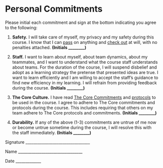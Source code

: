 # Personal Commitments

Please initial each commitment and sign at the bottom indicating you
agree to the following:

1. **Safety.** I will take care of myself, my privacy and my safety during
this course. I know that I can [pass](../protocols/pass.md) on anything and [check out](../protocols/checkout.md) at
will, with no penalties attached.
**(Initials ________)**

2. **Staff.** I want to learn about myself, about team dynamics, about
my teammates, and I want to understand what the course staff
understands about teams. For the duration of the course, I will
suspend disbelief and adopt as a learning strategy the pretense that
presented ideas are true. I want to learn efficiently and I am willing
to accept the staff’s guidance to find new efficiency in my learning.
I will refrain from providing feedback during the course.
**(Initials ________)**

3. **The Core Culture.** I have read [The Core Commitments](../corecommitments.md) and
[protocols](../README.md) to be used in the course. I agree to adhere to The Core
commitments and protocols during the course. This includes
requiring that others on my team adhere to The Core protocols and
commitments.
**(Initials ________)**

4. **Durability.** If any of the above (1-3) commitments are untrue of
me now or become untrue sometime during the course, I will
resolve this with the staff immediately.
**(Initials ________)**

Signature \_\_\_\_\_\_\_\_\_\_\_\_\_\_\_\_\_\_\_\_\_\_\_\_\_\_\_\_\_\_\_\_\_

Name \_\_\_\_\_\_\_\_\_\_\_\_\_\_\_\_\_\_\_\_\_\_\_\_\_\_\_\_\_\_\_\_\_

Date \_\_\_\_\_\_\_\_\_\_\_\_\_